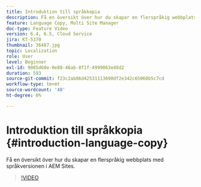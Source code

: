 ```yaml
---
title: Introduktion till språkkopia
description: Få en översikt över hur du skapar en flerspråkig webbplats med språkversionen i AEM Sites
feature: Language Copy, Multi Site Manager
doc-type: Feature Video
version: 6.4, 6.5, Cloud Service
jira: KT-5370
thumbnail: 36487.jpg
topic: Localization
role: User
level: Beginner
exl-id: 9085d60e-0e88-46ab-8f1f-4999063e48d2
duration: 593
source-git-commit: f23c2ab86d42531113690df2e342c65060b5c7cd
workflow-type: tm+mt
source-wordcount: '40'
ht-degree: 0%

---
```


# Introduktion till språkkopia {#introduction-language-copy}

Få en översikt över hur du skapar en flerspråkig webbplats med språkversionen i AEM Sites.

>[!VIDEO](https://video.tv.adobe.com/v/36487?quality=12&learn=on)
